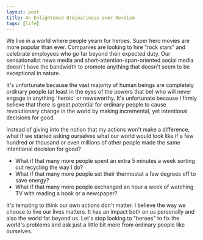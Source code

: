 ```yaml
---
layout: post
title: An Enlightened Ordinariness over Heroism
tags: [life]
---
```


We live in a world where people yearn for heroes. Super hero movies are more popular than ever. Companies are looking to hire "rock stars" and celebrate employees who go far beyond their expected duty. Our sensationalist news media and short-attention-span-oriented social media doesn't have the bandwidth to promote anything that doesn't seem to be exceptional in nature. 

It's unfortunate because the vast majority of human beings are completely ordinary people (at least in the eyes of the powers that be) who will never engage in anything 'heroic' or newsworthy. It's unfortunate because I firmly believe that there is great potential for ordinary people to cause revolutionary change in the world by making incremental, yet intentional decisions for good. 

Instead of giving into the notion that my actions won't make a difference, what if we started asking ourselves what our world would look like if a few hundred or thousand or even millions of other people made the same intentional decision for good? 

* What if that many more people spent an extra 5 minutes a week sorting out recycling the way I do? 
* What if that many more people set their thermostat a few degrees off to save energy? 
* What if that many more people exchanged an hour a week of watching TV with reading a book or a newspaper?

It's tempting to think our own actions don't matter. I believe the way we choose to live our lives matters. It has an impact both on us personally and also the world far beyond us. Let's stop looking to "heroes" to fix the world's problems and ask just a little bit more from ordinary people like ourselves.

